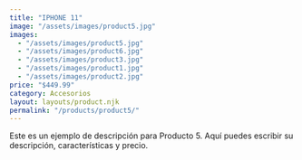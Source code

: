 ```yaml
---
title: "IPHONE 11"
image: "/assets/images/product5.jpg"
images:
  - "/assets/images/product5.jpg"
  - "/assets/images/product6.jpg"
  - "/assets/images/product3.jpg"
  - "/assets/images/product1.jpg"
  - "/assets/images/product2.jpg"
price: "$449.99"
category: Accesorios
layout: layouts/product.njk
permalink: "/products/product5/"
---
```


Este es un ejemplo de descripción para Producto 5.
Aquí puedes escribir su descripción, características y precio.
